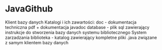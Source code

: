 # JavaGithub
Klient bazy danych
Katalogi i ich zawartości:
doc - dokumentacja techniczna pdf + dokumentacja javadoc
database - plik sql zawierający instrukcje do stworzenia bazy danych systemu bibliotecznego
System zarzadzania biblioteka - katalog zawierający kompletne pliki .java związane z samym klientem bazy danych
